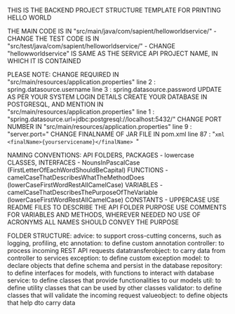 THIS IS THE BACKEND PROJECT STRUCTURE TEMPLATE FOR PRINTING HELLO WORLD

THE MAIN CODE IS IN "src/main/java/com/sapient/helloworldservice/" - CHANGE
THE TEST CODE IS IN "src/test/java/com/sapient/helloworldservice/" - CHANGE
"hellowworldservice" IS SAME AS THE SERVICE API PROJECT NAME, IN WHICH IT IS CONTAINED

PLEASE NOTE:
CHANGE REQUIRED IN "src/main/resources/application.properties"
    line 2 : spring.datasource.username
    line 3 : spring.datasource.password
    UPDATE AS PER YOUR SYSTEM LOGIN DETAILS
CREATE YOUR DATABASE IN POSTGRESQL, AND MENTION IN "src/main/resources/application.properties"
    line 1 : "spring.datasource.url=jdbc:postgresql://localhost:5432/<YOUR DB NAME>"
CHANGE PORT NUMBER IN "src/main/resources/application.properties"
    line 9 : "server.port=<YOUR PORT NO>"
CHANGE FINALNAME OF JAR FILE IN pom.xml
    line 87 : "```xml <finalName>{yourservicename}</finalName> ```"

NAMING CONVENTIONS:
API FOLDERS, PACKAGES - lowercase  
CLASSES, INTERFACES -   NounsInPascalCase (FirstLetterOfEachWordShouldBeCapital)
FUNCTIONS -             camelCaseThatDescribesWhatTheMethodDoes (lowerCaseFirstWordRestAllCamelCase)
VARIABLES -             camelCaseThatDescribesThePurposeOfTheVariable (lowerCaseFirstWordRestAllCamelCase)
CONSTANTS -             UPPERCASE
USE README FILES TO DESCRIBE THE API FOLDER PURPOSE
USE COMMENTS FOR VARIABLES AND METHODS, WHEREVER NEEDED
NO USE OF ACRONYMS
ALL NAMES SHOULD CONVEY THE PURPOSE

FOLDER STRUCTURE:
advice:                 to support cross-cutting concerns, such as logging, profiling, etc
annotation:             to define custom annotation
controller:             to process incoming REST API requests
datatransferobject:    to carry data from controller to services
exception:              to define custom exception
model:                  to declare objects that define schema and persist in the database
repository:             to define interfaces for models, with functions to interact with database
service:                to define classes that provide functionalities to our models
util:                   to define utility classes that can be used by other classes
validator:              to define classes that will validate the incoming request
valueobject:            to define objects that help dto carry data
